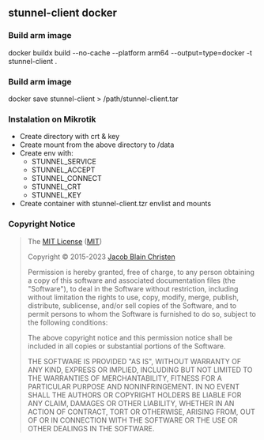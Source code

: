
## stunnel-client docker
### Build arm image
docker buildx build  --no-cache --platform arm64 --output=type=docker -t stunnel-client .

### Build arm image
docker save stunnel-client > /path/stunnel-client.tar

### Instalation on Mikrotik
- Create directory with crt & key
- Create mount from the above directory to /data
- Create env with:
    - STUNNEL_SERVICE
    - STUNNEL_ACCEPT
    - STUNNEL_CONNECT
    - STUNNEL_CRT
    - STUNNEL_KEY
- Create container with stunnel-client.tzr envlist and mounts


### Copyright Notice
>The [MIT License](LICENSE.txt) ([MIT](https://opensource.org/licenses/MIT))
>
> Copyright &copy; 2015-2023 [Jacob Blain Christen](https://github.com/dweomer)
>
> Permission is hereby granted, free of charge, to any person obtaining a copy of
> this software and associated documentation files (the "Software"), to deal in
> the Software without restriction, including without limitation the rights to
> use, copy, modify, merge, publish, distribute, sublicense, and/or sell copies of
> the Software, and to permit persons to whom the Software is furnished to do so,
> subject to the following conditions:
>
> The above copyright notice and this permission notice shall be included in all
> copies or substantial portions of the Software.
>
> THE SOFTWARE IS PROVIDED "AS IS", WITHOUT WARRANTY OF ANY KIND, EXPRESS OR
> IMPLIED, INCLUDING BUT NOT LIMITED TO THE WARRANTIES OF MERCHANTABILITY, FITNESS
> FOR A PARTICULAR PURPOSE AND NONINFRINGEMENT. IN NO EVENT SHALL THE AUTHORS OR
> COPYRIGHT HOLDERS BE LIABLE FOR ANY CLAIM, DAMAGES OR OTHER LIABILITY, WHETHER
> IN AN ACTION OF CONTRACT, TORT OR OTHERWISE, ARISING FROM, OUT OF OR IN
> CONNECTION WITH THE SOFTWARE OR THE USE OR OTHER DEALINGS IN THE SOFTWARE.
